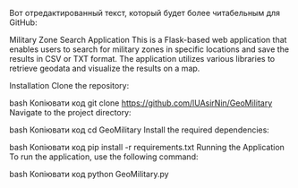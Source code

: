 
Вот отредактированный текст, который будет более читабельным для GitHub:

Military Zone Search Application
This is a Flask-based web application that enables users to search for military zones in specific locations and save the results in CSV or TXT format. The application utilizes various libraries to retrieve geodata and visualize the results on a map.

Installation
Clone the repository:

bash
Копіювати код
git clone https://github.com/lUAsirNin/GeoMilitary
Navigate to the project directory:

bash
Копіювати код
cd GeoMilitary
Install the required dependencies:

bash
Копіювати код
pip install -r requirements.txt
Running the Application
To run the application, use the following command:

bash
Копіювати код
python GeoMilitary.py
